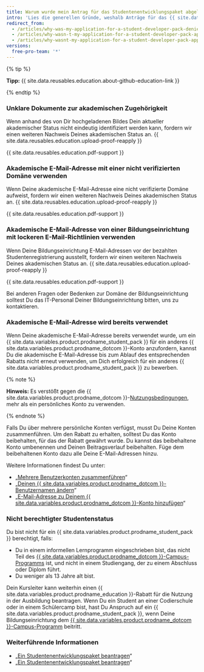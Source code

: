 ```yaml
---
title: Warum wurde mein Antrag für das Studentenentwicklungspaket abgelehnt?
intro: 'Lies die generellen Gründe, weshalb Anträge für das {{ site.data.variables.product.prodname_student_pack }} nicht genehmigt werden, und Tipps, um die erneute Bewerbung erfolgreich zu gestalten.'
redirect_from:
  - /articles/why-was-my-application-for-a-student-developer-pack-denied/
  - /articles/why-wasn-t-my-application-for-a-student-developer-pack-approved
  - /articles/why-wasnt-my-application-for-a-student-developer-pack-approved
versions:
  free-pro-team: '*'
---
```


{% tip %}

**Tipp:** {{ site.data.reusables.education.about-github-education-link }}

{% endtip %}

### Unklare Dokumente zur akademischen Zugehörigkeit

Wenn anhand des von Dir hochgeladenen Bildes Dein aktueller akademischer Status nicht eindeutig identifiziert werden kann, fordern wir einen weiteren Nachweis Deines akademischen Status an. {{ site.data.reusables.education.upload-proof-reapply }}

{{ site.data.reusables.education.pdf-support }}

### Akademische E-Mail-Adresse mit einer nicht verifizierten Domäne verwenden

Wenn Deine akademische E-Mail-Adresse eine nicht verifizierte Domäne aufweist, fordern wir einen weiteren Nachweis Deines akademischen Status an. {{ site.data.reusables.education.upload-proof-reapply }}

{{ site.data.reusables.education.pdf-support }}

### Akademische E-Mail-Adresse von einer Bildungseinrichtung mit lockeren E-Mail-Richtlinien verwenden

Wenn Deine Bildungseinrichtung E-Mail-Adressen vor der bezahlten Studentenregistrierung ausstellt, fordern wir einen weiteren Nachweis Deines akademischen Status an. {{ site.data.reusables.education.upload-proof-reapply }}

{{ site.data.reusables.education.pdf-support }}

Bei anderen Fragen oder Bedenken zur Domäne der Bildungseinrichtung solltest Du das IT-Personal Deiner Bildungseinrichtung bitten, uns zu kontaktieren.

### Akademische E-Mail-Adresse wird bereits verwendet

Wenn Deine akademische E-Mail-Adresse bereits verwendet wurde, um ein {{ site.data.variables.product.prodname_student_pack }} für ein anderes {{ site.data.variables.product.prodname_dotcom }}-Konto anzufordern, kannst Du die akademische E-Mail-Adresse bis zum Ablauf des entsprechenden Rabatts nicht erneut verwenden, um Dich erfolgreich für ein anderes {{ site.data.variables.product.prodname_student_pack }} zu bewerben.

{% note %}

**Hinweis:** Es verstößt gegen die {{ site.data.variables.product.prodname_dotcom }}-[Nutzungsbedingungen](/articles/github-terms-of-service/#3-account-requirements), mehr als ein persönliches Konto zu verwenden.

{% endnote %}

Falls Du über mehrere persönliche Konten verfügst, musst Du Deine Konten zusammenführen. Um den Rabatt zu erhalten, solltest Du das Konto beibehalten, für das der Rabatt gewährt wurde. Du kannst das beibehaltene Konto umbenennen und Deinen Beitragsverlauf beibehalten. Füge dem beibehaltenen Konto dazu alle Deine E-Mail-Adressen hinzu.

Weitere Informationen findest Du unter:
- „[Mehrere Benutzerkonten zusammenführen](/articles/merging-multiple-user-accounts)“
- „[Deinen {{ site.data.variables.product.prodname_dotcom }}-Benutzernamen ändern](/articles/changing-your-github-username)“
- „[E-Mail-Adresse zu Deinem {{ site.data.variables.product.prodname_dotcom }}-Konto hinzufügen](/articles/adding-an-email-address-to-your-github-account)“

### Nicht berechtigter Studentenstatus

Du bist nicht für ein {{ site.data.variables.product.prodname_student_pack }} berechtigt, falls:
- Du in einem informellen Lernprogramm eingeschrieben bist, das nicht Teil des [{{ site.data.variables.product.prodname_dotcom }}-Campus-Programms](https://education.github.com/schools) ist, und nicht in einem Studiengang, der zu einem Abschluss oder Diplom führt.
- Du weniger als 13 Jahre alt bist.

Dein Kursleiter kann weiterhin einen {{ site.data.variables.product.prodname_education }}-Rabatt für die Nutzung in der Ausbildung beantragen. Wenn Du ein Student an einer Codierschule oder in einem Schülercamp bist, hast Du Anspruch auf ein {{ site.data.variables.product.prodname_student_pack }}, wenn Deine Bildungseinrichtung dem [{{ site.data.variables.product.prodname_dotcom }}-Campus-Programm](https://education.github.com/schools) beitritt.

### Weiterführende Informationen

- „[Ein Studentenentwicklungspaket beantragen](/articles/applying-for-a-student-developer-pack)“
- „[Ein Studentenentwicklungspaket beantragen](/articles/applying-for-a-student-developer-pack)“

